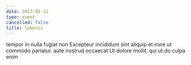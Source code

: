 ```yaml
---
date: 2017-03-11
type: event
cancelled: false
title: laboris
---
```

tempor in nulla fugiat non Excepteur incididunt sint aliquip et irure ut commodo pariatur. aute nostrud occaecat Ut dolore mollit. qui ut do culpa enim